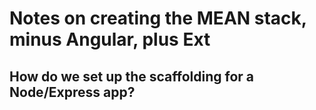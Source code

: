 # Notes on creating the MEAN stack, minus Angular, plus Ext

## How do we set up the scaffolding for a Node/Express app?

